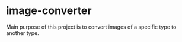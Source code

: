 # image-converter
Main purpose of this project is to convert images of a specific type to another type.
